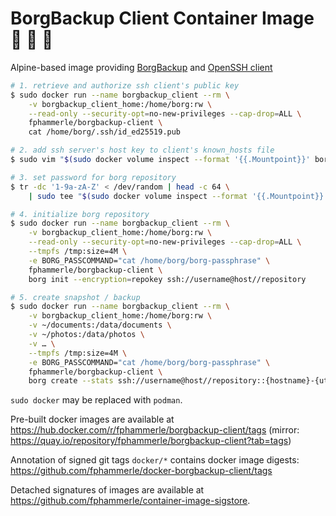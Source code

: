 # BorgBackup Client Container Image 💾 🐳 🐙

Alpine-based image providing
[BorgBackup](https://www.borgbackup.org/)
and [OpenSSH client](https://www.openssh.com/)

```sh
# 1. retrieve and authorize ssh client's public key
$ sudo docker run --name borgbackup_client --rm \
    -v borgbackup_client_home:/home/borg:rw \
    --read-only --security-opt=no-new-privileges --cap-drop=ALL \
    fphammerle/borgbackup-client \
    cat /home/borg/.ssh/id_ed25519.pub

# 2. add ssh server's host key to client's known_hosts file
$ sudo vim "$(sudo docker volume inspect --format '{{.Mountpoint}}' borgbackup_client_home)/.ssh/known_hosts"

# 3. set password for borg repository
$ tr -dc '1-9a-zA-Z' < /dev/random | head -c 64 \
    | sudo tee "$(sudo docker volume inspect --format '{{.Mountpoint}}' borgbackup_client_home)/borg-passphrase"

# 4. initialize borg repository
$ sudo docker run --name borgbackup_client --rm \
    -v borgbackup_client_home:/home/borg:rw \
    --read-only --security-opt=no-new-privileges --cap-drop=ALL \
    --tmpfs /tmp:size=4M \
    -e BORG_PASSCOMMAND="cat /home/borg/borg-passphrase" \
    fphammerle/borgbackup-client \
    borg init --encryption=repokey ssh://username@host//repository

# 5. create snapshot / backup
$ sudo docker run --name borgbackup_client --rm \
    -v borgbackup_client_home:/home/borg:rw \
    -v ~/documents:/data/documents \
    -v ~/photos:/data/photos \
    -v … \
    --tmpfs /tmp:size=4M \
    -e BORG_PASSCOMMAND="cat /home/borg/borg-passphrase" \
    fphammerle/borgbackup-client \
    borg create --stats ssh://username@host//repository::{hostname}-{utcnow} /data
```

`sudo docker` may be replaced with `podman`.

Pre-built docker images are available at https://hub.docker.com/r/fphammerle/borgbackup-client/tags
(mirror: https://quay.io/repository/fphammerle/borgbackup-client?tab=tags)

Annotation of signed git tags `docker/*` contains docker image digests: https://github.com/fphammerle/docker-borgbackup-client/tags

Detached signatures of images are available at https://github.com/fphammerle/container-image-sigstore.

